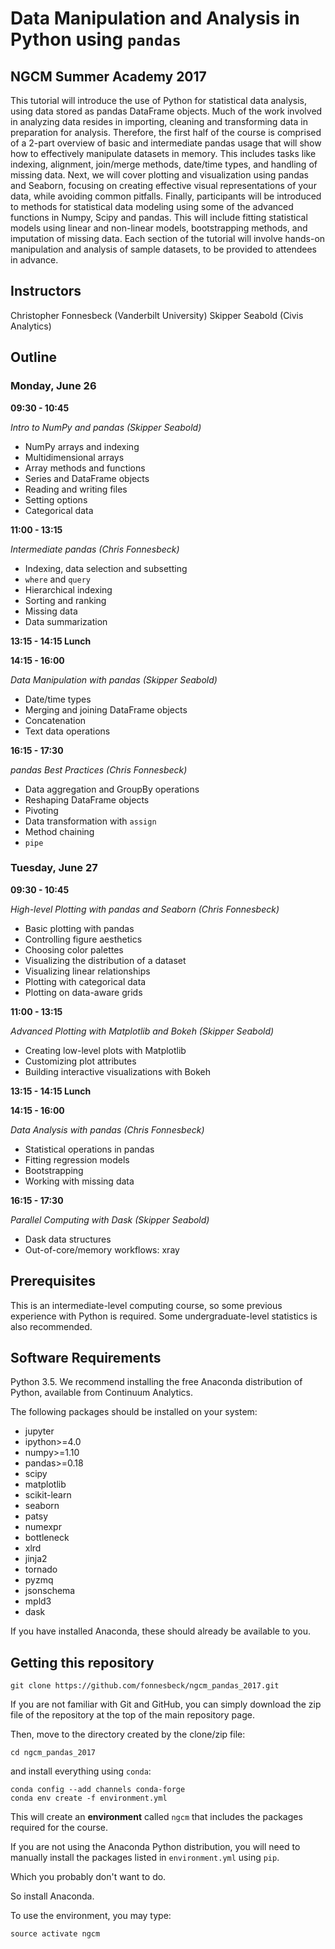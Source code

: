 # Data Manipulation and Analysis in Python using `pandas`

## NGCM Summer Academy 2017

This tutorial will introduce the use of Python for statistical data analysis, using data stored as pandas DataFrame objects. Much of the work involved in analyzing data resides in importing, cleaning and transforming data in preparation for analysis. Therefore, the first half of the course is comprised of a 2-part overview of basic and intermediate pandas usage that will show how to effectively manipulate datasets in memory. This includes tasks like indexing, alignment, join/merge methods, date/time types, and handling of missing data. Next, we will cover plotting and visualization using pandas and Seaborn, focusing on creating effective visual representations of your data, while avoiding common pitfalls. Finally, participants will be introduced to methods for statistical data modeling using some of the advanced functions in Numpy, Scipy and pandas. This will include fitting statistical models using linear and non-linear models, bootstrapping methods, and imputation of missing data. Each section of the tutorial will involve hands-on manipulation and analysis of sample datasets, to be provided to attendees in advance.

## Instructors

Christopher Fonnesbeck (Vanderbilt University) Skipper Seabold (Civis Analytics)

## Outline

### Monday, June 26

**09:30 - 10:45**

*Intro to NumPy and pandas (Skipper Seabold)*

- NumPy arrays and indexing
- Multidimensional arrays
- Array methods and functions
- Series and DataFrame objects
- Reading and writing files
- Setting options
- Categorical data

**11:00 - 13:15**

*Intermediate pandas (Chris Fonnesbeck)*

- Indexing, data selection and subsetting
- `where` and `query`
- Hierarchical indexing
- Sorting and ranking
- Missing data
- Data summarization

**13:15 - 14:15 Lunch**

**14:15 - 16:00**

*Data Manipulation with pandas (Skipper Seabold)*

- Date/time types
- Merging and joining DataFrame objects
- Concatenation
- Text data operations

**16:15 - 17:30**

*pandas Best Practices (Chris Fonnesbeck)*

- Data aggregation and GroupBy operations
- Reshaping DataFrame objects
- Pivoting
- Data transformation with `assign`
- Method chaining
- `pipe`

### Tuesday, June 27

**09:30 - 10:45**

*High-level Plotting with pandas and Seaborn (Chris Fonnesbeck)*

- Basic plotting with pandas
- Controlling figure aesthetics
- Choosing color palettes
- Visualizing the distribution of a dataset
- Visualizing linear relationships
- Plotting with categorical data
- Plotting on data-aware grids

**11:00 - 13:15**

*Advanced Plotting with Matplotlib and Bokeh (Skipper Seabold)*

- Creating low-level plots with Matplotlib
- Customizing plot attributes
- Building interactive visualizations with Bokeh

**13:15 - 14:15 Lunch**

**14:15 - 16:00**

*Data Analysis with pandas (Chris Fonnesbeck)*

- Statistical operations in pandas
- Fitting regression models
- Bootstrapping
- Working with missing data

**16:15 - 17:30**

*Parallel Computing with Dask (Skipper Seabold)*

- Dask data structures
- Out-of-core/memory workflows: xray


## Prerequisites

This is an intermediate-level computing course, so some previous experience with Python is required. Some undergraduate-level statistics is also recommended.

## Software Requirements

Python 3.5. We recommend installing the free Anaconda distribution of Python, available from Continuum Analytics.

The following packages should be installed on your system:

- jupyter
- ipython>=4.0
- numpy>=1.10
- pandas>=0.18
- scipy
- matplotlib
- scikit-learn
- seaborn
- patsy
- numexpr
- bottleneck
- xlrd
- jinja2
- tornado
- pyzmq
- jsonschema
- mpld3
- dask

If you have installed Anaconda, these should already be available to you.

## Getting this repository

    git clone https://github.com/fonnesbeck/ngcm_pandas_2017.git

If you are not familiar with Git and GitHub, you can simply download the zip file of the repository at the top of the main repository page.

Then, move to the directory created by the clone/zip file:

    cd ngcm_pandas_2017

and install everything using `conda`:

    conda config --add channels conda-forge
    conda env create -f environment.yml
    
This will create an **environment** called `ngcm` that includes the packages required for the course.    
    
If you are not using the Anaconda Python distribution, you will need to manually install the packages listed in `environment.yml` using `pip`.

Which you probably don't want to do.

So install Anaconda.

To use the environment, you may type:

    source activate ngcm
